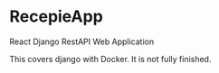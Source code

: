 # RecepieApp
React Django RestAPI Web Application 

This covers django with Docker. It is not fully finished. 
